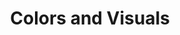 ---
title: Colors and Visuals
layout: docs
description: General guidelines for data visualization
group: data-visualization
toc: true
colors:
- primary
- success
- warning
- danger
---